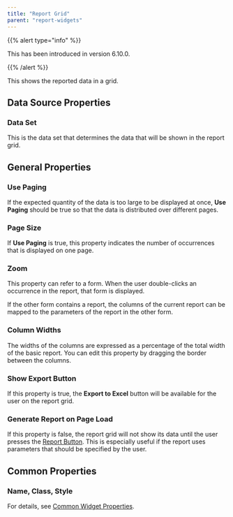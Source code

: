 ```yaml
---
title: "Report Grid"
parent: "report-widgets"
---
```

{{% alert type="info" %}}

This has been introduced in version 6.10.0.

{{% /alert %}}

This shows the reported data in a grid.

## Data Source Properties

### Data Set

This is the data set that determines the data that will be shown in the report grid.

## General Properties

### Use Paging

If the expected quantity of the data is too large to be displayed at once, **Use Paging** should be true so that the data is distributed over different pages.

### Page Size

If **Use Paging** is true, this property indicates the number of occurrences that is displayed on one page.

### Zoom

This property can refer to a form. When the user double-clicks an occurrence in the report, that form is displayed.

If the other form contains a report, the columns of the current report can be mapped to the parameters of the report in the other form.

### Column Widths

The widths of the columns are expressed as a percentage of the total width of the basic report. You can edit this property by dragging the border between the columns.

### Show Export Button

If this property is true, the **Export to Excel** button will be available for the user on the report grid.

### Generate Report on Page Load

If this property is false, the report grid will not show its data until the user presses the [Report Button](report-button). This is especially useful if the report uses parameters that should be specified by the user. 

## Common Properties

### Name, Class, Style

For details, see [Common Widget Properties](common-widget-properties).

